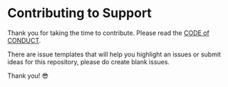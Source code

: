 # Contributing to Support

Thank you for taking the time to contribute. Please read the [CODE of CONDUCT](CODE_OF_CONDUCT.md).

There are issue templates that will help you highlight an issues or submit ideas for this repository, please do create blank issues. 

Thank you! 😎
